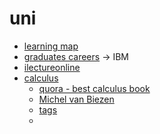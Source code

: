 # uni

- [learning map](https://ibm.mcu.edu.tw/en/content/learning-maps)
- [graduates careers](https://ibm.mcu.edu.tw/en/content/careers) -> IBM
- [ilectureonline](http://www.ilectureonline.com/)
- [calculus](calculus)
     - [quora - best calculus book](https://www.quora.com/What-are-the-best-calculus-books)
     - [Michel van Biezen](Michel-van-Biezen)
     - [tags](tags)
     - 
